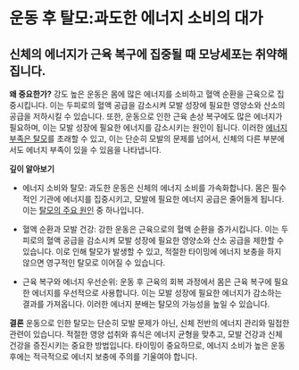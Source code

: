 ﻿


# 운동 후 탈모:과도한 에너지 소비의 대가

## 신체의 에너지가 근육 복구에 집중될 때 모낭세포는 취약해집니다.

**왜 중요한가?** 
강도 높은 운동은 몸에 많은 에너지를 소비하고 혈액 순환을 근육으로 집중시킵니다. 이는 두피로의 혈액 공급을 감소시켜 모발 성장에 필요한 영양소와 산소의 공급을 저하시킬 수 있습니다. 또한, 운동으로 인한 근육 손상 복구에도 많은 에너지가 필요하며, 이는 모발 성장에 필요한 에너지를 감소시키는 원인이 됩니다. 이러한 [에너지 부족은 탈모](https://frontier-three.vercel.app/kr/m04/m0402/m040201)를 초래할 수 있고, 이는 단순히 모발의 문제를 넘어서, 신체의 다른 부분에서도 에너지 부족이 있을 수 있음을 나타냅니다. 

**깊이 알아보기** 

- 에너지 소비와 탈모: 과도한 운동은 신체의 에너지 소비를 가속화합니다. 몸은 필수적인 기관에 에너지를 집중시키고, 모발에 필요한 에너지 공급은 줄어들게 됩니다. 이는 [탈모의 주요 원인](https://frontier-three.vercel.app/kr/m04/m0401/m040102/m04010201) 중 하나입니다. 

- 혈액 순환과 모발 건강: 강한 운동은 근육으로의 혈액 순환을 증가시킵니다. 이는 두피로의 혈액 공급을 감소시켜 모발 성장에 필요한 영양소와 산소 공급을 제한할 수 있습니다. 이로 인해 탈모가 발생할 수 있고, 적절한 타이밍에 에너지 보충을 하지 않으면 영구적인 탈모로 이어질 수 있습니다. 

- 근육 복구와 에너지 우선순위: 운동 후 근육의 회복 과정에서 몸은 근육 복구에 필요한 에너지를 우선적으로 사용합니다. 이는 모발 성장에 필요한 에너지가 감소하는 결과를 가져옵니다. 이러한 에너지 분배는 탈모의 가능성을 높일 수 있습니다. 

**결론**
운동으로 인한 탈모는 단순히 모발 문제가 아닌, 신체 전반의 에너지 관리와 밀접한 관련이 있습니다. 적절한 영양 섭취와 휴식은 에너지 균형을 맞추고, 모발 건강과 신체 건강을 증진시키는 중요한 방법입니다. 타이밍이 중요하므로, 에너지 소비가 높은 운동 후에는 적극적으로 에너지 보충에 주의를 기울여야 합니다.
<!--stackedit_data:
eyJoaXN0b3J5IjpbLTU2NjU5MjM4Ml19
-->